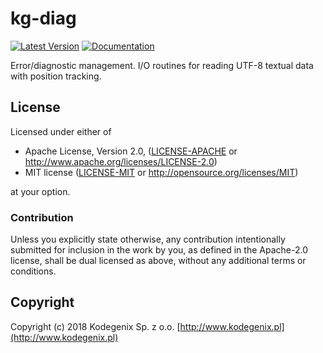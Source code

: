 # kg-diag

[![Latest Version](https://img.shields.io/crates/v/kg-diag.svg)](https://crates.io/crates/kg-diag)
[![Documentation](https://docs.rs/kg-diag/badge.svg)](https://docs.rs/kg-diag)

Error/diagnostic management. I/O routines for reading UTF-8 textual data with position tracking.

## License

Licensed under either of
* Apache License, Version 2.0, ([LICENSE-APACHE](LICENSE-APACHE) or http://www.apache.org/licenses/LICENSE-2.0)
* MIT license ([LICENSE-MIT](LICENSE-MIT) or http://opensource.org/licenses/MIT)

at your option.

### Contribution

Unless you explicitly state otherwise, any contribution intentionally submitted
for inclusion in the work by you, as defined in the Apache-2.0 license, shall be dual licensed as above, without any
additional terms or conditions.

## Copyright

Copyright (c) 2018 Kodegenix Sp. z o.o. [http://www.kodegenix.pl](http://www.kodegenix.pl)
